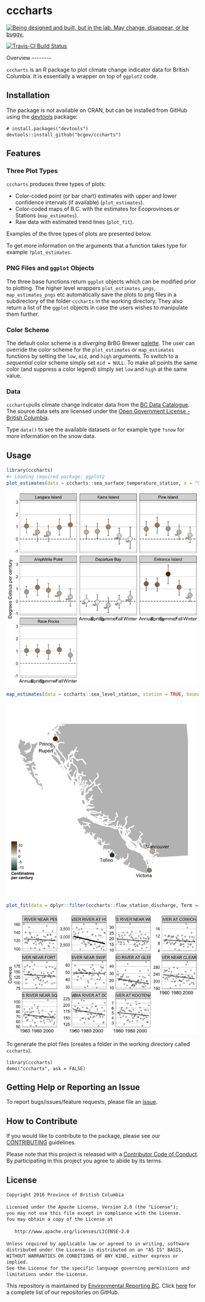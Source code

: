 
<!-- README.md is generated from README.Rmd. Please edit that file -->
cccharts
========

<a rel="Exploration" href="https://github.com/BCDevExchange/assets/blob/master/README.md"><img alt="Being designed and built, but in the lab. May change, disappear, or be buggy." style="border-width:0" src="https://assets.bcdevexchange.org/images/badges/exploration.svg" title="Being designed and built, but in the lab. May change, disappear, or be buggy." /></a>

[![Travis-CI Build Status](https://travis-ci.org/bcgov/cccharts.svg?branch=master)](https://travis-ci.org/bcgov/cccharts)
</div>
Overview
--------

`cccharts` is an R package to plot climate change indicator data for British Columbia. It is essentially a wrapper on top of `ggplot2` code.

Installation
------------

The package is not available on CRAN, but can be installed from GitHub using the [devtools](https://github.com/hadley/devtools) package:

    # install.packages("devtools")
    devtools::install_github("bcgov/cccharts")

Features
--------

### Three Plot Types

`cccharts` produces three types of plots:

-   Color-coded point (or bar chart) estimates with upper and lower confidence intervals (if available) (`plot_estimates`).
-   Color-coded maps of B.C. with the estimates for Ecoprovinces or Stations (`map_estimates`).
-   Raw data with estimated trend lines (`plot_fit`).

Examples of the three types of plots are presented below.

To get more information on the arguments that a function takes type for example `?plot_estimates`.

### PNG Files and `ggplot` Objects

The three base functions return `ggplot` objects which can be modified prior to plotting. The higher level wrappers `plot_estimates_pngs`, `map_estimates_pngs` etc automatically save the plots to png files in a subdirectory of the folder `cccharts` in the working directory. They also return a list of the `ggplot` objects in case the users wishes to manipulate them further.

### Color Scheme

The default color scheme is a *diverging* BrBG Brewer [palette](http://colorbrewer2.org/#type=diverging&scheme=BrBG&n=11). The user can override the color scheme for the `plot_estimates` or `map_estimates` functions by setting the `low`, `mid`, and `high` arguments. To switch to a *sequential* color scheme simply set `mid = NULL`. To make all points the same color (and suppress a color legend) simply set `low` and `high` at the same value.

### Data

`cccharts`pulls climate change indicator data from the [BC Data Catalogue](https://catalogue.data.gov.bc.ca/dataset?download_audience=Public). The source data sets are licensed under the [Open Government License - British Columbia](http://www2.gov.bc.ca/gov/content?id=A519A56BC2BF44E4A008B33FCF527F61).

Type `data()` to see the available datasets or for example type `?snow` for more information on the snow data.

Usage
-----

``` r
library(cccharts)
#> Loading required package: ggplot2
plot_estimates(data = cccharts::sea_surface_temperature_station, x = "Season", facet = "Station")
```

![](README-unnamed-chunk-2-1.png)

``` r
map_estimates(data = cccharts::sea_level_station, station = TRUE, bounds = c(0.1,0.7,0,0.55))
```

![](README-unnamed-chunk-3-1.png)

``` r
plot_fit(data = dplyr::filter(cccharts::flow_station_discharge, Term == "Medium", Statistic == "Mean", Season == "Annual"), observed = cccharts::flow_station_discharge_observed, free_y = TRUE, facet = "Station")
```

![](README-unnamed-chunk-4-1.png)

To generate the plot files (creates a folder in the working directory called `cccharts`).

    library(cccharts)
    demo("cccharts", ask = FALSE)

Getting Help or Reporting an Issue
----------------------------------

To report bugs/issues/feature requests, please file an [issue](https://github.com/bcgov/rcaaqs/issues/).

How to Contribute
-----------------

If you would like to contribute to the package, please see our [CONTRIBUTING](CONTRIBUTING.md) guidelines.

Please note that this project is released with a [Contributor Code of Conduct](CODE_OF_CONDUCT.md). By participating in this project you agree to abide by its terms.

License
-------

    Copyright 2016 Province of British Columbia

    Licensed under the Apache License, Version 2.0 (the "License");
    you may not use this file except in compliance with the License.
    You may obtain a copy of the License at 

       http://www.apache.org/licenses/LICENSE-2.0

    Unless required by applicable law or agreed to in writing, software
    distributed under the License is distributed on an "AS IS" BASIS,
    WITHOUT WARRANTIES OR CONDITIONS OF ANY KIND, either express or implied.
    See the License for the specific language governing permissions and
    limitations under the License.

This repository is maintained by [Environmental Reporting BC](http://www2.gov.bc.ca/gov/content?id=FF80E0B985F245CEA62808414D78C41B). Click [here](https://github.com/bcgov/EnvReportBC-RepoList) for a complete list of our repositories on GitHub.
